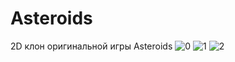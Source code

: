 # Asteroids
2D клон оригинальной игры Asteroids
![0](https://user-images.githubusercontent.com/36505243/173815036-6a336ece-bfb8-483d-87c7-8fa6fc554dd6.png)
![1](https://user-images.githubusercontent.com/36505243/173815041-412068ce-c2e6-4029-ba26-8200f23212f3.png)
![2](https://user-images.githubusercontent.com/36505243/173815047-8b3171c4-d98c-4362-ab03-bffb20e7d08a.png)
